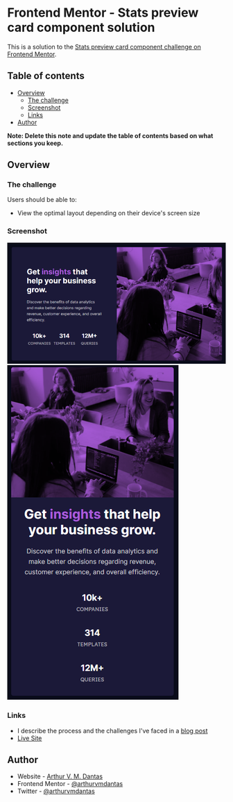 # Frontend Mentor - Stats preview card component solution

This is a solution to the [Stats preview card component challenge on Frontend Mentor](https://www.frontendmentor.io/challenges/stats-preview-card-component-8JqbgoU62).

## Table of contents

- [Overview](#overview)
  - [The challenge](#the-challenge)
  - [Screenshot](#screenshot)
  - [Links](#links)
- [Author](#author)

**Note: Delete this note and update the table of contents based on what sections you keep.**

## Overview

### The challenge

Users should be able to:

- View the optimal layout depending on their device's screen size

### Screenshot

![Desktop Screenshot](./media/screenshot-desktop.png)
![Mobile Screenshot](./media/screenshot-mobile.png)

### Links

- I describe the process and the challenges I've faced in a [blog post](https://arthurvmdantas.work/posts/1-grid-item-placement/)
- [Live Site](https://arthurvmdantas-exercises.github.io/frontendmentor01/)

## Author

- Website - [Arthur V. M. Dantas](https://arthurvmdantas.work)
- Frontend Mentor - [@arthurvmdantas](https://www.frontendmentor.io/profile/yourusername)
- Twitter - [@arthurvmdantas](https://www.twitter.com/arthurvmdantas)
